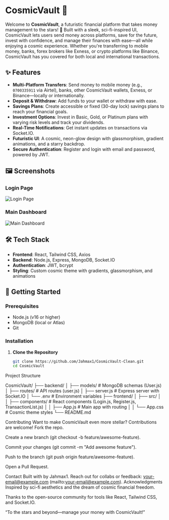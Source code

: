 # CosmicVault 🚀

Welcome to **CosmicVault**, a futuristic financial platform that takes money management to the stars! 🌟 Built with a sleek, sci-fi-inspired UI, CosmicVault lets users send money across platforms, save for the future, invest with confidence, and manage their finances with ease—all while enjoying a cosmic experience. Whether you're transferring to mobile money, banks, forex brokers like Exness, or crypto platforms like Binance, CosmicVault has you covered for both local and international transactions.

## ✨ Features

- **Multi-Platform Transfers**: Send money to mobile money (e.g., `0700335911` via Airtel), banks, other CosmicVault wallets, Exness, or Binance—locally or internationally.
- **Deposit & Withdraw**: Add funds to your wallet or withdraw with ease.
- **Savings Plans**: Create accessible or fixed (30-day lock) savings plans to reach your financial goals.
- **Investment Options**: Invest in Basic, Gold, or Platinum plans with varying risk levels and track your dividends.
- **Real-Time Notifications**: Get instant updates on transactions via Socket.IO.
- **Futuristic UI**: A cosmic, neon-glow design with glassmorphism, gradient animations, and a starry backdrop.
- **Secure Authentication**: Register and login with email and password, powered by JWT.

## 🖼️ Screenshots

### Login Page
![Login Page](screenshots/login.png)

### Main Dashboard
![Main Dashboard](screenshots/dashboard.png)

## 🛠️ Tech Stack

- **Frontend**: React, Tailwind CSS, Axios
- **Backend**: Node.js, Express, MongoDB, Socket.IO
- **Authentication**: JWT, bcrypt
- **Styling**: Custom cosmic theme with gradients, glassmorphism, and animations

## 🚀 Getting Started

### Prerequisites
- Node.js (v16 or higher)
- MongoDB (local or Atlas)
- Git

### Installation

1. **Clone the Repository**
   ```bash
   git clone https://github.com/Jahmax1/CosmicVault-Clean.git
   cd CosmicVault

 Project Structure

CosmicVault/
├── backend/
│   ├── models/          # MongoDB schemas (User.js)
│   ├── routes/          # API routes (user.js)
│   ├── server.js        # Express server with Socket.IO
│   └── .env             # Environment variables
├── frontend/
│   ├── src/
│   │   ├── components/  # React components (Login.js, Register.js, TransactionList.js)
│   │   ├── App.js       # Main app with routing
│   │   └── App.css      # Cosmic theme styles
└── README.md

   Contributing
Want to make CosmicVault even more stellar? Contributions are welcome!
Fork the repo.

Create a new branch (git checkout -b feature/awesome-feature).

Commit your changes (git commit -m "Add awesome feature").

Push to the branch (git push origin feature/awesome-feature).

Open a Pull Request.

 Contact
Built with  by Jahmax1.
Reach out for collabs or feedback: your-email@example.com (mailto:your-email@example.com).
 Acknowledgments
Inspired by sci-fi aesthetics and the dream of cosmic financial freedom.

Thanks to the open-source community for tools like React, Tailwind CSS, and Socket.IO.

“To the stars and beyond—manage your money with CosmicVault!” 

 